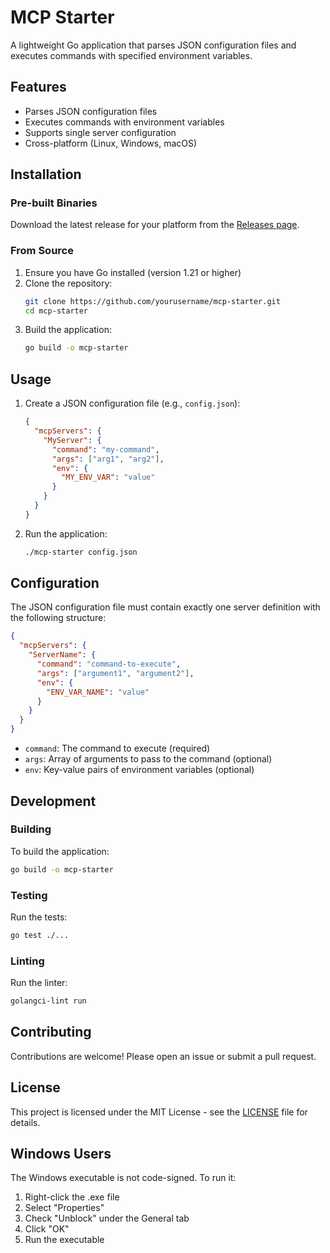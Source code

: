 # MCP Starter

A lightweight Go application that parses JSON configuration files and executes commands with specified environment variables.

## Features

- Parses JSON configuration files
- Executes commands with environment variables
- Supports single server configuration
- Cross-platform (Linux, Windows, macOS)

## Installation

### Pre-built Binaries

Download the latest release for your platform from the [Releases page](https://github.com/daniel-lxs/mcp-starter/releases).

### From Source

1. Ensure you have Go installed (version 1.21 or higher)
2. Clone the repository:
   ```bash
   git clone https://github.com/yourusername/mcp-starter.git
   cd mcp-starter
   ```
3. Build the application:
   ```bash
   go build -o mcp-starter
   ```

## Usage

1. Create a JSON configuration file (e.g., `config.json`):
   ```json
   {
     "mcpServers": {
       "MyServer": {
         "command": "my-command",
         "args": ["arg1", "arg2"],
         "env": {
           "MY_ENV_VAR": "value"
         }
       }
     }
   }
   ```

2. Run the application:
   ```bash
   ./mcp-starter config.json
   ```

## Configuration

The JSON configuration file must contain exactly one server definition with the following structure:

```json
{
  "mcpServers": {
    "ServerName": {
      "command": "command-to-execute",
      "args": ["argument1", "argument2"],
      "env": {
        "ENV_VAR_NAME": "value"
      }
    }
  }
}
```

- `command`: The command to execute (required)
- `args`: Array of arguments to pass to the command (optional)
- `env`: Key-value pairs of environment variables (optional)

## Development

### Building

To build the application:
```bash
go build -o mcp-starter
```

### Testing

Run the tests:
```bash
go test ./...
```

### Linting

Run the linter:
```bash
golangci-lint run
```

## Contributing

Contributions are welcome! Please open an issue or submit a pull request.

## License

This project is licensed under the MIT License - see the [LICENSE](LICENSE) file for details.

## Windows Users
The Windows executable is not code-signed. To run it:
1. Right-click the .exe file
2. Select "Properties"
3. Check "Unblock" under the General tab
4. Click "OK"
5. Run the executable
